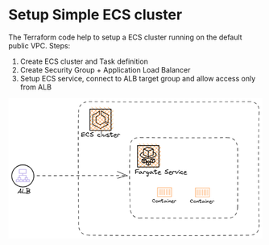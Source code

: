 # Setup Simple ECS cluster
The Terraform code help to setup a ECS cluster running on the default public VPC.
Steps:
1. Create ECS cluster and Task definition
2. Create Security Group + Application Load Balancer
3. Setup ECS service, connect to ALB target group and allow access only from ALB

![Demo Architecture](./terraform-ecs-cluster.png)  